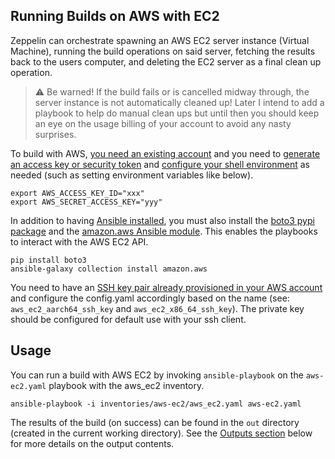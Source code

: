 ## Running Builds on AWS with EC2

Zeppelin can orchestrate spawning an AWS EC2 server instance (Virtual Machine),
running the build operations on said server, fetching the results back to the
users computer, and deleting the EC2 server as a final clean up operation.

> :warning: Be warned! If the build fails or is cancelled midway through, the
> server instance is not automatically cleaned up! Later I intend to add a
> playbook to help do manual clean ups but until then you should keep an eye on
> the usage billing of your account to avoid any nasty surprises.

To build with AWS, [you need an existing account][1] and you need to [generate
an access key or security token][2] and [configure your shell environment][3]
as needed (such as setting environment variables like below).

```
export AWS_ACCESS_KEY_ID="xxx"
export AWS_SECRET_ACCESS_KEY="yyy"
```

In addition to having [Ansible installed][4], you must also install the [boto3
pypi package][5] and the [amazon.aws Ansible module][6]. This enables the
playbooks to interact with the AWS EC2 API.

```
pip install boto3
ansible-galaxy collection install amazon.aws
```

You need to have an [SSH key pair already provisioned in your AWS account][7]
and configure the config.yaml accordingly based on the name (see:
`aws_ec2_aarch64_ssh_key` and `aws_ec2_x86_64_ssh_key`). The private key should
be configured for default use with your ssh client.

## Usage

You can run a build with AWS EC2 by invoking `ansible-playbook` on the
`aws-ec2.yaml` playbook with the aws\_ec2 inventory.

```
ansible-playbook -i inventories/aws-ec2/aws_ec2.yaml aws-ec2.yaml
```

The results of the build (on success) can be found in the `out` directory
(created in the current working directory). See the [Outputs section](#Output-Directory)
below for more details on the output contents.

[1]: https://docs.aws.amazon.com/accounts/latest/reference/manage-acct-creating.html
[2]: https://repost.aws/knowledge-center/create-access-key
[3]: https://docs.ansible.com/ansible/latest/collections/amazon/aws/docsite/guide_aws.html#authentication
[4]: https://docs.ansible.com/ansible/latest/installation_guide/intro_installation.html#installing-and-upgrading-ansible
[5]: https://boto3.amazonaws.com/v1/documentation/api/latest/index.html
[6]: https://docs.ansible.com/ansible/latest/collections/amazon/aws/docsite/guide_aws.html
[7]: https://docs.aws.amazon.com/AWSEC2/latest/UserGuide/ec2-key-pairs.html
